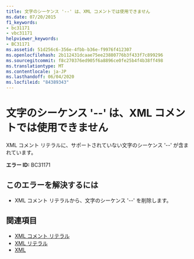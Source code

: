 ```yaml
---
title: 文字のシーケンス '--' は、XML コメントでは使用できません
ms.date: 07/20/2015
f1_keywords:
- bc31171
- vbc31171
helpviewer_keywords:
- BC31171
ms.assetid: 51d256c6-356e-4fbb-b36e-f9976f412307
ms.openlocfilehash: 2b112431dcaae75ee23880776b3f433f7c899296
ms.sourcegitcommit: f8c270376ed905f6a8896ce0fe25b4f4b38ff498
ms.translationtype: MT
ms.contentlocale: ja-JP
ms.lasthandoff: 06/04/2020
ms.locfileid: "84389343"
---
```

# <a name="character-sequence----is-not-allowed-in-an-xml-comment"></a>文字のシーケンス '--' は、XML コメントでは使用できません
XML コメント リテラルに、サポートされていない文字のシーケンス '--' が含まれています。  
  
 **エラー ID:** BC31171  
  
## <a name="to-correct-this-error"></a>このエラーを解決するには  
  
- XML コメント リテラルから、文字のシーケンス '--' を削除します。  
  
## <a name="see-also"></a>関連項目

- [XML コメント リテラル](../language-reference/xml-literals/xml-comment-literal.md)
- [XML リテラル](../language-reference/xml-literals/index.md)
- [XML](../programming-guide/language-features/xml/index.md)
